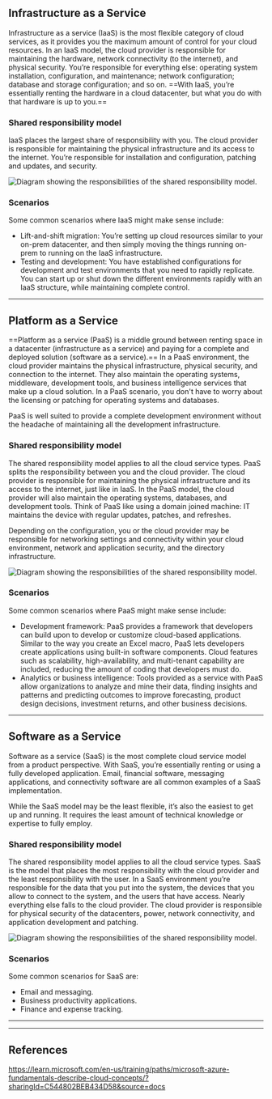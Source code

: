 ## Infrastructure as a Service

Infrastructure as a service (IaaS) is the most flexible category of cloud services, as it provides you the maximum amount of control for your cloud resources. In an IaaS model, the cloud provider is responsible for maintaining the hardware, network connectivity (to the internet), and physical security. You’re responsible for everything else: operating system installation, configuration, and maintenance; network configuration; database and storage configuration; and so on. ==With IaaS, you’re essentially renting the hardware in a cloud datacenter, but what you do with that hardware is up to you.==

### Shared responsibility model

IaaS places the largest share of responsibility with you. The cloud provider is responsible for maintaining the physical infrastructure and its access to the internet. You’re responsible for installation and configuration, patching and updates, and security.

![Diagram showing the responsibilities of the shared responsibility model.](https://learn.microsoft.com/en-us/training/wwl-azure/describe-cloud-service-types/media/shared-responsibility-b3829bfe.svg)

### Scenarios

Some common scenarios where IaaS might make sense include:
- Lift-and-shift migration: You’re setting up cloud resources similar to your on-prem datacenter, and then simply moving the things running on-prem to running on the IaaS infrastructure.
- Testing and development: You have established configurations for development and test environments that you need to rapidly replicate. You can start up or shut down the different environments rapidly with an IaaS structure, while maintaining complete control.

---

## Platform as a Service

==Platform as a service (PaaS) is a middle ground between renting space in a datacenter (infrastructure as a service) and paying for a complete and deployed solution (software as a service).== In a PaaS environment, the cloud provider maintains the physical infrastructure, physical security, and connection to the internet. They also maintain the operating systems, middleware, development tools, and business intelligence services that make up a cloud solution. In a PaaS scenario, you don't have to worry about the licensing or patching for operating systems and databases.

PaaS is well suited to provide a complete development environment without the headache of maintaining all the development infrastructure.

### Shared responsibility model

The shared responsibility model applies to all the cloud service types. PaaS splits the responsibility between you and the cloud provider. The cloud provider is responsible for maintaining the physical infrastructure and its access to the internet, just like in IaaS. In the PaaS model, the cloud provider will also maintain the operating systems, databases, and development tools. Think of PaaS like using a domain joined machine: IT maintains the device with regular updates, patches, and refreshes.

Depending on the configuration, you or the cloud provider may be responsible for networking settings and connectivity within your cloud environment, network and application security, and the directory infrastructure.

![Diagram showing the responsibilities of the shared responsibility model.](https://learn.microsoft.com/en-us/training/wwl-azure/describe-cloud-service-types/media/shared-responsibility-b3829bfe.svg)

### Scenarios

Some common scenarios where PaaS might make sense include:
- Development framework: PaaS provides a framework that developers can build upon to develop or customize cloud-based applications. Similar to the way you create an Excel macro, PaaS lets developers create applications using built-in software components. Cloud features such as scalability, high-availability, and multi-tenant capability are included, reducing the amount of coding that developers must do.
- Analytics or business intelligence: Tools provided as a service with PaaS allow organizations to analyze and mine their data, finding insights and patterns and predicting outcomes to improve forecasting, product design decisions, investment returns, and other business decisions.

---

## Software as a Service

Software as a service (SaaS) is the most complete cloud service model from a product perspective. With SaaS, you’re essentially renting or using a fully developed application. Email, financial software, messaging applications, and connectivity software are all common examples of a SaaS implementation.

While the SaaS model may be the least flexible, it’s also the easiest to get up and running. It requires the least amount of technical knowledge or expertise to fully employ.

### Shared responsibility model

The shared responsibility model applies to all the cloud service types. SaaS is the model that places the most responsibility with the cloud provider and the least responsibility with the user. In a SaaS environment you’re responsible for the data that you put into the system, the devices that you allow to connect to the system, and the users that have access. Nearly everything else falls to the cloud provider. The cloud provider is responsible for physical security of the datacenters, power, network connectivity, and application development and patching.

![Diagram showing the responsibilities of the shared responsibility model.](https://learn.microsoft.com/en-us/training/wwl-azure/describe-cloud-service-types/media/shared-responsibility-b3829bfe.svg)

### Scenarios

Some common scenarios for SaaS are:
- Email and messaging.
- Business productivity applications.
- Finance and expense tracking.

---


---

## References

https://learn.microsoft.com/en-us/training/paths/microsoft-azure-fundamentals-describe-cloud-concepts/?sharingId=C544802BEB434D58&source=docs
